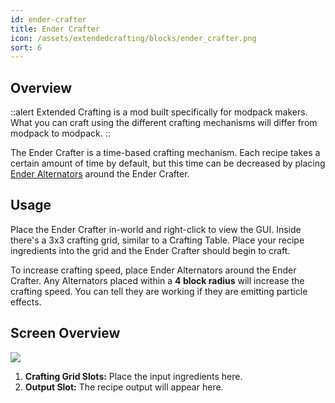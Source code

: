 ```yaml
---
id: ender-crafter
title: Ender Crafter
icon: /assets/extendedcrafting/blocks/ender_crafter.png
sort: 6
---
```


## Overview

::alert
Extended Crafting is a mod built specifically for modpack makers. What you can craft using the different crafting mechanisms will differ from modpack to modpack.
::

The Ender Crafter is a time-based crafting mechanism. Each recipe takes a certain amount of time by default, but this time can be decreased by placing [Ender Alternators](ender-alternator.md) around the Ender Crafter.

## Usage

Place the Ender Crafter in-world and right-click to view the GUI. Inside there's a 3x3 crafting grid, similar to a Crafting Table. Place your recipe ingredients into the grid and the Ender Crafter should begin to craft.

To increase crafting speed, place Ender Alternators around the Ender Crafter. Any Alternators placed within a **4 block radius** will increase the crafting speed. You can tell they are working if they are emitting particle effects.

## Screen Overview

![](/assets/extendedcrafting/screens/ender_crafter_screen.png)

1. **Crafting Grid Slots:** Place the input ingredients here.
2. **Output Slot:** The recipe output will appear here.
